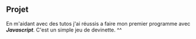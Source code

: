 ## Projet

En m'aidant avec des tutos j'ai réussis a faire mon premier programme avec ***Javascript***.
C'est un simple jeu de devinette. ^^
